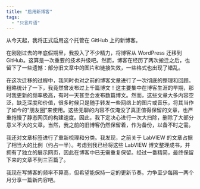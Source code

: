```yaml
---
title: "启用新博客"
tags: 
  - "只言片语"
---
```


从今天起，我将正式启用这个托管在 GitHub 上的新博客。

在刚刚过去的年底假期里，我投入了不少精力，将博客从 WordPress 迁移到 GitHub。这算是一次重要的技术升级吧。然而，博客在经历了两次搬迁之后，也留下了一些遗憾：部分旧文章中的图片和链接失效，一些格式也出现了错乱。

在这次迁移的过程中，我同时也对之前的博客文章进行了一次彻底的整理和回顾。粗略统计了一下，我竟然曾发布过上千篇博文！这主要集中在博客生涯的早期，那时我更新的频率极高，有时一天甚至会发布数篇博文。然而，这些文章大多内容空泛，缺乏深度和价值，很多时候只是随手转发一些网络上的图片或音乐，将其当作了如今的“朋友圈”来使用。这些无聊的内容不仅淹没了真正值得保留的文章，也严重拖慢了静态网页的构建速度。因此，我下定决心进行一次大扫除，删除了大部分意义不大的文章。当然，我之前的旧博客仍然保留着，作为备份，以备不时之需。

我还对文章标签进行了重新梳理和分类。我发现，之前关于 LabVIEW 的文章占据了相当大的比例（约占一半）。考虑到我已经将这些 LabVIEW 博文整理成书，并拥有了独立的展示网页，因此在博客中已无需重复保留。经过一番精简，最终保留下来的文章不到三百篇了。

我现在写博客的频率不算高，但希望能保持一定的更新节奏。力争至少每隔一两个月分享一篇新内容吧。
